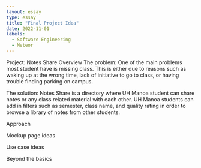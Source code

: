 ```yaml
---
layout: essay
type: essay
title: "Final Project Idea"
date: 2022-11-01
labels:
  - Software Engineering
  - Meteor
---
```


Project: Notes Share
Overview
The problem: One of the main problems most student have is missing class. This is either due to reasons such as waking up at the wrong time, lack of initiative to go to class, or having trouble finding parking on campus. 

The solution: Notes Share is a directory where UH Manoa student can share notes or any class related material with each other. UH Manoa students can add in filters such as semester, class name, and quality rating in order to browse a library of notes from other students.

Approach


Mockup page ideas


Use case ideas


Beyond the basics
